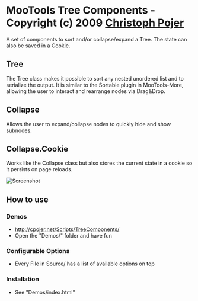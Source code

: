 MooTools Tree Components - Copyright (c) 2009 [Christoph Pojer](http://cpojer.net/)
=====================================================================================

A set of components to sort and/or collapse/expand a Tree. The state can also be saved in a Cookie.

## Tree
The Tree class makes it possible to sort any nested unordered list and to serialize the output.
It is similar to the Sortable plugin in MooTools-More, allowing the user to interact and rearrange
nodes via Drag&Drop.

## Collapse
Allows the user to expand/collapse nodes to quickly hide and show subnodes.

## Collapse.Cookie
Works like the Collapse class but also stores the current state in a cookie so it persists on page reloads.

![Screenshot](http://cpojer.net/Forge/Tree.png)

How to use
----------

### Demos

* http://cpojer.net/Scripts/TreeComponents/
* Open the "Demos/" folder and have fun

### Configurable Options

* Every File in Source/ has a list of available options on top

### Installation

* See "Demos/index.html"